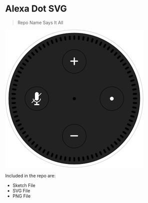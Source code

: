 # Alexa Dot SVG
> Repo Name Says It All

<img src="AlexaDotSVG.png" height="I'm 64">

Included in the repo are:
* Sketch File
* SVG File
* PNG File